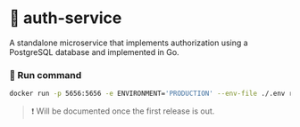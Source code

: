 # 🔐 auth-service

A standalone microservice that implements authorization using a PostgreSQL database and implemented in Go.

### 🚀 Run command

```bash
docker run -p 5656:5656 -e ENVIRONMENT='PRODUCTION' --env-file ./.env robert076/auth-service:alpha
```

> ❗️ Will be documented once the first release is out.

